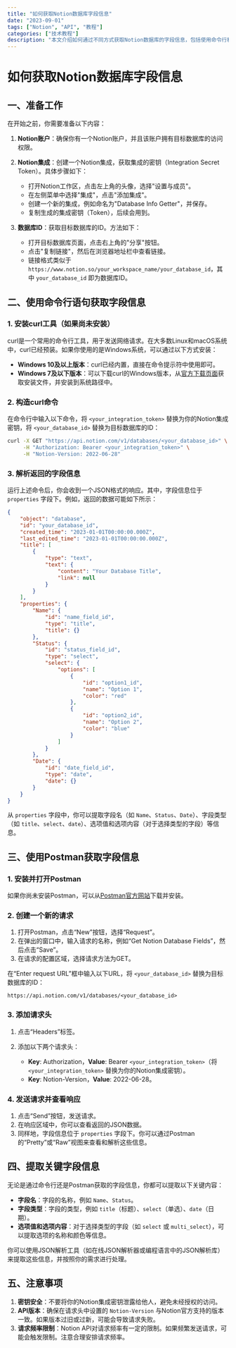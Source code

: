 ```yaml
---
title: "如何获取Notion数据库字段信息"
date: "2023-09-01"
tags: ["Notion", "API", "教程"]
categories: ["技术教程"]
description: "本文介绍如何通过不同方式获取Notion数据库的字段信息，包括使用命令行和Postman等工具。"
---
```


# 如何获取Notion数据库字段信息

## 一、准备工作

在开始之前，你需要准备以下内容：

1. **Notion账户**：确保你有一个Notion账户，并且该账户拥有目标数据库的访问权限。
2. **Notion集成**：创建一个Notion集成，获取集成的密钥（Integration Secret Token）。具体步骤如下：

   - 打开Notion工作区，点击左上角的头像，选择"设置与成员"。
   - 在左侧菜单中选择"集成"，点击"添加集成"。
   - 创建一个新的集成，例如命名为"Database Info Getter"，并保存。
   - 复制生成的集成密钥（Token），后续会用到。

3. **数据库ID**：获取目标数据库的ID。方法如下：

   - 打开目标数据库页面，点击右上角的"分享"按钮。
   - 点击"复制链接"，然后在浏览器地址栏中查看链接。
   - 链接格式类似于 `https://www.notion.so/your_workspace_name/your_database_id`，其中 `your_database_id` 即为数据库ID。

## 二、使用命令行语句获取字段信息

### 1. 安装curl工具（如果尚未安装）

curl是一个常用的命令行工具，用于发送网络请求。在大多数Linux和macOS系统中，curl已经预装。如果你使用的是Windows系统，可以通过以下方式安装：

- **Windows 10及以上版本**：curl已经内置，直接在命令提示符中使用即可。
- **Windows 7及以下版本**：可以下载curl的Windows版本，从[官方下载页面](https://curl.se/windows/)获取安装文件，并安装到系统路径中。

### 2. 构造curl命令

在命令行中输入以下命令，将 `<your_integration_token>` 替换为你的Notion集成密钥，将 `<your_database_id>` 替换为目标数据库的ID：

```bash
curl -X GET "https://api.notion.com/v1/databases/<your_database_id>" \
     -H "Authorization: Bearer <your_integration_token>" \
     -H "Notion-Version: 2022-06-28"
```

### 3. 解析返回的字段信息

运行上述命令后，你会收到一个JSON格式的响应。其中，字段信息位于 `properties` 字段下。例如，返回的数据可能如下所示：

```json
{
    "object": "database",
    "id": "your_database_id",
    "created_time": "2023-01-01T00:00:00.000Z",
    "last_edited_time": "2023-01-01T00:00:00.000Z",
    "title": [
        {
            "type": "text",
            "text": {
                "content": "Your Database Title",
                "link": null
            }
        }
    ],
    "properties": {
        "Name": {
            "id": "name_field_id",
            "type": "title",
            "title": {}
        },
        "Status": {
            "id": "status_field_id",
            "type": "select",
            "select": {
                "options": [
                    {
                        "id": "option1_id",
                        "name": "Option 1",
                        "color": "red"
                    },
                    {
                        "id": "option2_id",
                        "name": "Option 2",
                        "color": "blue"
                    }
                ]
            }
        },
        "Date": {
            "id": "date_field_id",
            "type": "date",
            "date": {}
        }
    }
}
```

从 `properties` 字段中，你可以提取字段名（如 `Name`、`Status`、`Date`）、字段类型（如 `title`、`select`、`date`）、选项值和选项内容（对于选择类型的字段）等信息。

## 三、使用Postman获取字段信息

### 1. 安装并打开Postman

如果你尚未安装Postman，可以从[Postman官方网站](https://www.postman.com/downloads/)下载并安装。

### 2. 创建一个新的请求

1. 打开Postman，点击“New”按钮，选择“Request”。
2. 在弹出的窗口中，输入请求的名称，例如“Get Notion Database Fields”，然后点击“Save”。
3. 在请求的配置区域，选择请求方法为GET。

在“Enter request URL”框中输入以下URL，将 `<your_database_id>` 替换为目标数据库的ID：

`https://api.notion.com/v1/databases/<your_database_id>`

### 3. 添加请求头

1. 点击“Headers”标签。
2. 添加以下两个请求头：

   - **Key**: Authorization，**Value**: Bearer `<your_integration_token>`（将 `<your_integration_token>` 替换为你的Notion集成密钥）。
   - **Key**: Notion-Version，**Value**: 2022-06-28。

### 4. 发送请求并查看响应

1. 点击“Send”按钮，发送请求。
2. 在响应区域中，你可以查看返回的JSON数据。
3. 同样地，字段信息位于 `properties` 字段下。你可以通过Postman的“Pretty”或“Raw”视图来查看和解析这些信息。

## 四、提取关键字段信息

无论是通过命令行还是Postman获取的字段信息，你都可以提取以下关键内容：

- **字段名**：字段的名称，例如 `Name`、`Status`。
- **字段类型**：字段的类型，例如 `title`（标题）、`select`（单选）、`date`（日期）。
- **选项值和选项内容**：对于选择类型的字段（如 `select` 或 `multi_select`），可以提取选项的名称和颜色等信息。

你可以使用JSON解析工具（如在线JSON解析器或编程语言中的JSON解析库）来提取这些信息，并按照你的需求进行处理。

## 五、注意事项

1. **密钥安全**：不要将你的Notion集成密钥泄露给他人，避免未经授权的访问。
2. **API版本**：确保在请求头中设置的 `Notion-Version` 与Notion官方支持的版本一致。如果版本过旧或过新，可能会导致请求失败。
3. **请求频率限制**：Notion API对请求频率有一定的限制。如果频繁发送请求，可能会触发限制。注意合理安排请求频率。

